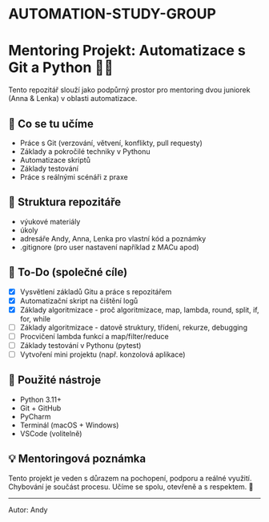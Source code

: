 # AUTOMATION-STUDY-GROUP

# Mentoring Projekt: Automatizace s Git a Python 🐍🔧

Tento repozitář slouží jako podpůrný prostor pro mentoring dvou juniorek (Anna & Lenka) v oblasti automatizace.

## 🧠 Co se tu učíme

- Práce s Git (verzování, větvení, konflikty, pull requesty)
- Základy a pokročilé techniky v Pythonu
- Automatizace skriptů
- Základy testování
- Práce s reálnými scénáři z praxe

## 📁 Struktura repozitáře
- výukové materiály
- úkoly
- adresáře Andy, Anna, Lenka pro vlastní kód a poznámky
- .gitignore (pro user nastavení například z MACu apod)

## 📌 To-Do (společné cíle)

- [x] Vysvětlení základů Gitu a práce s repozitářem
- [x] Automatizační skript na čištění logů
- [x] Základy algoritmizace - proč algoritmizace, map, lambda, round, split, if, for, while
- [ ] Základy algoritmizace - datově struktury, třídení, rekurze, debugging
- [ ] Procvičení lambda funkcí a map/filter/reduce
- [ ] Základy testování v Pythonu (pytest)
- [ ] Vytvoření mini projektu (např. konzolová aplikace)

## 🧰 Použité nástroje

- Python 3.11+
- Git + GitHub
- PyCharm
- Terminál (macOS + Windows)
- VSCode (volitelně)

## 💡 Mentoringová poznámka

Tento projekt je veden s důrazem na pochopení, podporu a reálné využití.  
Chybování je součást procesu. Učíme se spolu, otevřeně a s respektem. 🙌

---

 Autor: Andy
